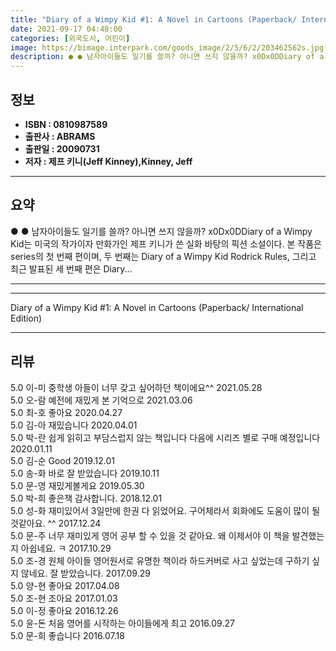 ```yaml
---
title: "Diary of a Wimpy Kid #1: A Novel in Cartoons (Paperback/ International Edition)"
date: 2021-09-17 04:48:00
categories: [외국도서, 어린이]
image: https://bimage.interpark.com/goods_image/2/5/6/2/203462562s.jpg
description: ● ● 남자아이들도 일기를 쓸까? 아니면 쓰지 않을까? x0Dx0DDiary of a Wimpy Kid는 미국의 작가이자 만화가인 제프 키니가 쓴 실화 바탕의 픽션 소설이다. 본 작품은 series의 첫 번째 편이며, 두 번째는 Diary of a Wimpy Kid Rodrick R
---
```


## **정보**

- **ISBN : 0810987589**
- **출판사 : ABRAMS**
- **출판일 : 20090731**
- **저자 : 제프 키니(Jeff Kinney),Kinney, Jeff**

------



## **요약**

●  ●  남자아이들도 일기를 쓸까? 아니면 쓰지 않을까? x0Dx0DDiary of a Wimpy Kid는 미국의 작가이자 만화가인 제프 키니가 쓴 실화 바탕의 픽션 소설이다. 본 작품은 series의 첫 번째 편이며, 두 번째는 Diary of a Wimpy Kid Rodrick Rules, 그리고 최근 발표된 세 번째 편은 Diary... 

------



------


Diary of a Wimpy Kid #1: A Novel in Cartoons (Paperback/ International Edition) 

------


## **리뷰** 

5.0 이-미 중학생 아들이 너무 갖고 싶어하던 책이에요^^ 2021.05.28 <br/>5.0 오-람 예전에 재밌게 본 기억으로 2021.03.06 <br/>5.0 최-호 좋아요 2020.04.27 <br/>5.0 김-아 재밌습니다 2020.04.01 <br/>5.0 박-란 쉽게 읽히고 부담스럽지 않는 책입니다
다음에 시리즈 별로 구매 예정입니다 2020.01.11 <br/>5.0 김-순 Good 2019.12.01 <br/>5.0 송-화 바로 잘 받았습니다 2019.10.11 <br/>5.0 문-영 재밌게볼게요 2019.05.30 <br/>5.0 박-희 좋은책 감사합니다. 2018.12.01 <br/>5.0 성-화 재미있어서 3일만에 한권 다 읽었어요. 구어체라서 회화에도 도움이 많이 될것같아요. ^^ 2017.12.24 <br/>5.0 문-주 너무 재미있게 영어 공부 할 수 있을 것 같아요. 왜 이제서야 이 책을 발견했는지 아쉽네요. ㅋ 2017.10.29 <br/>5.0 조-경 원체 아이들 영어원서로 유명한 책이라 하드커버로 사고 싶었는데 구하기 싶지 않네요. 잘 받았습니다.  2017.09.29 <br/>5.0 양-현 좋아요 2017.04.08 <br/>5.0 조-현 조아요 2017.01.03 <br/>5.0 이-정 좋아요 2016.12.26 <br/>5.0 윤-돈 처음 영어를
시작하는
아이들에게 최고 2016.09.27 <br/>5.0 문-희 좋습니다 2016.07.18 <br/>